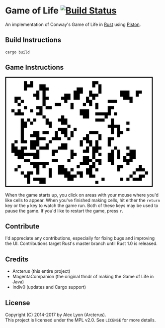 Game of Life [![Build Status](https://api.travis-ci.org/Arcterus/game-of-life.svg?branch=master)](https://travis-ci.org/Arcterus/game-of-life)
================

An implementation of Conway's Game of Life in
[Rust](https://github.com/rust-lang/rust) using
[Piston](https://github.com/PistonDevelopers/piston).

Build Instructions
------------------

```
cargo build
```

Game Instructions
-----------------

![screenshot](https://raw.githubusercontent.com/arcterus/game-of-life/master/game-of-life.png)

When the game starts up, you click on areas with your mouse where you'd like
cells to appear.  When you've finished making cells, hit either the `return`
key or the `p` key to watch the game run.  Both of these keys may be used
to pause the game.  If you'd like to restart the game, press `r`.

Contribute
----------

I'd appreciate any contributions, especially for fixing bugs and improving the
UI.  Contributions target Rust's master branch until Rust 1.0 is released.

Credits
-------

* Arcterus (this entire project)
* MagentaCompanion (the original thndr of making the Game of Life in Java)
* Indiv0 (updates and Cargo support)

License
-------

Copyright (C) 2014-2017 by Alex Lyon (Arcterus).  
This project is licensed under the MPL v2.0.  See `LICENSE` for more
details.
